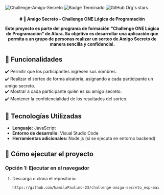 ![Challenge-Amigo-Secreto](https://github.com/user-attachments/assets/40fe2f8c-0f1c-4f3b-b3bb-30664fb14d25)
      ![Badge Terminado](https://img.shields.io/badge/STATUS-%20TERMINADO-green)
   ![GitHub Org's stars](https://img.shields.io/github/stars/camilafernanda?style=social)
<h4 align="center">
# 🎁 Amigo Secreto - Challenge ONE Lógica de Programación

Este proyecto es parte del programa de formación **"Challenge ONE Lógica de Programación"** de Alura. Su objetivo es desarrollar una aplicación que permita a un grupo de personas realizar un sorteo de **Amigo Secreto** de manera sencilla y confidencial.

## 📌 Funcionalidades

✔️ Permitir que los participantes ingresen sus nombres.  
✔️ Realizar el sorteo de forma aleatoria, asignando a cada participante un amigo secreto.  
✔️ Mostrar a cada participante quién es su amigo secreto.  
✔️ Mantener la confidencialidad de los resultados del sorteo.  

## 🔧 Tecnologías Utilizadas

- **Lenguaje:** JavaScript  
- **Entorno de desarrollo:** Visual Studio Code  
- **Herramientas adicionales:** Node.js (si se ejecuta en entorno backend)  

## 🚀 Cómo ejecutar el proyecto

### Opción 1: Ejecutar en el navegador  
1. Descarga o clona el repositorio:  
   ```sh
   https://github.com/kamilaPaulino-23/challenge-amigo-secreto_esp-main.git




